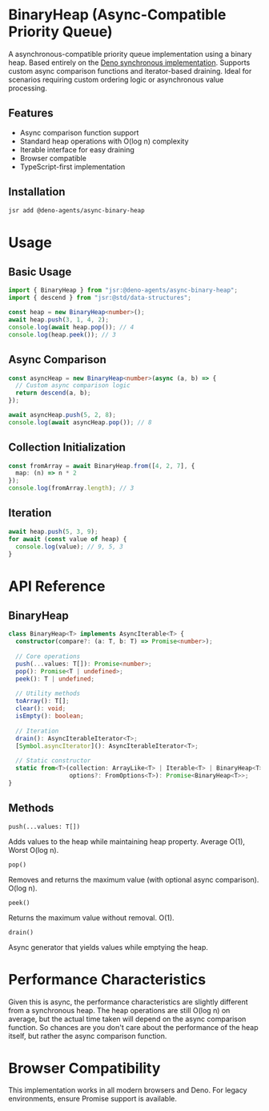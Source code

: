 # BinaryHeap (Async-Compatible Priority Queue)

A asynchronous-compatible priority queue implementation using a binary heap. Based entirely on the [Deno synchronous implementation](https://jsr.io/@std/data-structures/doc/~/BinaryHeap).  Supports custom async comparison functions and iterator-based draining. Ideal for scenarios requiring custom ordering logic or asynchronous value processing.

## Features

- Async comparison function support
- Standard heap operations with O(log n) complexity
- Iterable interface for easy draining
- Browser compatible
- TypeScript-first implementation

## Installation

```bash
jsr add @deno-agents/async-binary-heap
```
# Usage

## Basic Usage

```typescript
import { BinaryHeap } from "jsr:@deno-agents/async-binary-heap";
import { descend } from "jsr:@std/data-structures";

const heap = new BinaryHeap<number>();
await heap.push(3, 1, 4, 2);
console.log(await heap.pop()); // 4
console.log(heap.peek()); // 3
```

## Async Comparison

```typescript
const asyncHeap = new BinaryHeap<number>(async (a, b) => {
  // Custom async comparison logic
  return descend(a, b);
});

await asyncHeap.push(5, 2, 8);
console.log(await asyncHeap.pop()); // 8
```

## Collection Initialization

```typescript
const fromArray = await BinaryHeap.from([4, 2, 7], {
  map: (n) => n * 2
});
console.log(fromArray.length); // 3
```

## Iteration

```typescript
await heap.push(5, 3, 9);
for await (const value of heap) {
  console.log(value); // 9, 5, 3
}
```

# API Reference

## BinaryHeap

```typescript
class BinaryHeap<T> implements AsyncIterable<T> {
  constructor(compare?: (a: T, b: T) => Promise<number>);
  
  // Core operations
  push(...values: T[]): Promise<number>;
  pop(): Promise<T | undefined>;
  peek(): T | undefined;
  
  // Utility methods
  toArray(): T[];
  clear(): void;
  isEmpty(): boolean;
  
  // Iteration
  drain(): AsyncIterableIterator<T>;
  [Symbol.asyncIterator](): AsyncIterableIterator<T>;
  
  // Static constructor
  static from<T>(collection: ArrayLike<T> | Iterable<T> | BinaryHeap<T>, 
                 options?: FromOptions<T>): Promise<BinaryHeap<T>>;
}
```
## Methods

`push(...values: T[])`

Adds values to the heap while maintaining heap property. Average O(1), Worst O(log n).

`pop()`

Removes and returns the maximum value (with optional async comparison). O(log n).

`peek()`

Returns the maximum value without removal. O(1).

`drain()`

Async generator that yields values while emptying the heap.

# Performance Characteristics

Given this is async, the performance characteristics are slightly different from a synchronous heap. The heap operations are still O(log n) on average, but the actual time taken will depend on the async comparison function. So chances are you don't care about the performance of the heap itself, but rather the async comparison function.

# Browser Compatibility

This implementation works in all modern browsers and Deno. For legacy environments, ensure Promise support is available.

